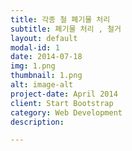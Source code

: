 ```yaml
---
title: 각종 철 폐기물 처리
subtitle: 폐기물 처리 , 철거
layout: default
modal-id: 1
date: 2014-07-18
img: 1.png
thumbnail: 1.png
alt: image-alt
project-date: April 2014
client: Start Bootstrap
category: Web Development
description:

---
```

